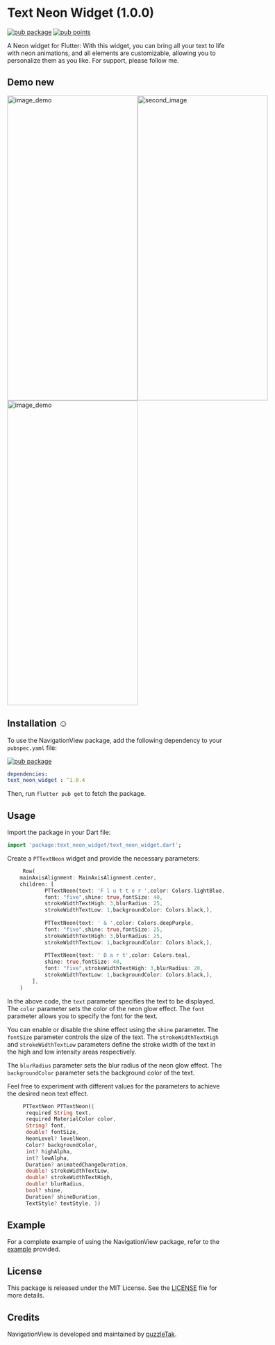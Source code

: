 # Text Neon Widget (1.0.0)

[![pub package](https://img.shields.io/pub/v/text_neon_widget.svg)](https://pub.dev/packages/text_neon_widget)
[![pub points](https://img.shields.io/pub/points/text_neon_widget?color=2E8B57&label=pub%20points)](https://pub.dev/packages/text_neon_widget/score)




A Neon widget for Flutter: With this widget,
you can bring all your text to life with neon animations, and all elements are customizable,
allowing you to personalize them as you like.
For support, please follow me.

## Demo new

<div style="display: flex; flex-direction: row;">
  <img src="https://github.com/PuzzleTakX/text_neon_widget/blob/master/demo/1.jpg?raw=true" alt="image_demo" width="300" height="700">

  <img src="https://github.com/PuzzleTakX/text_neon_widget/blob/master/demo/2.jpg?raw=true" alt="second_image" width="300" height="700">
</div>


<img src="https://github.com/PuzzleTakX/text_neon_widget/blob/master/demo/4.gif?raw=true" alt="image_demo" width="300" height="700">

## Installation ☺

To use the NavigationView package, add the following dependency to your `pubspec.yaml`
file:

[![pub package](https://img.shields.io/pub/v/text_neon_widget.svg)](https://pub.dev/packages/text_neon_widget)
```yaml
dependencies:
text_neon_widget : ^1.0.4
```
Then, run `flutter pub get` to fetch the package.

## Usage

Import the package in your Dart file:

```dart
import 'package:text_neon_widget/text_neon_widget.dart';
```

Create a `PTTextNeon` widget and provide the necessary parameters:

```dart
     Row(
    mainAxisAlignment: MainAxisAlignment.center,
    children: [
            PTTextNeon(text: 'F l u t t e r ',color: Colors.lightBlue,
            font: "five",shine: true,fontSize: 40,
            strokeWidthTextHigh: 3,blurRadius: 25,
            strokeWidthTextLow: 1,backgroundColor: Colors.black,),
            
            PTTextNeon(text: ' & ',color: Colors.deepPurple,
            font: "five",shine: true,fontSize: 25,
            strokeWidthTextHigh: 3,blurRadius: 25,
            strokeWidthTextLow: 1,backgroundColor: Colors.black,),
            
            PTTextNeon(text: ' D a r t',color: Colors.teal,
            shine: true,fontSize: 40,
            font: "five",strokeWidthTextHigh: 3,blurRadius: 20,
            strokeWidthTextLow: 1,backgroundColor: Colors.black,),
        ],
    )
```

In the above code, the `text` parameter specifies the text to be displayed. The `color` parameter sets the color of the neon glow effect. The `font` parameter allows you to specify the font for the text.

You can enable or disable the shine effect using the `shine` parameter. The `fontSize` parameter controls the size of the text. The `strokeWidthTextHigh` and `strokeWidthTextLow` parameters define the stroke width of the text in the high and low intensity areas respectively.

The `blurRadius` parameter sets the blur radius of the neon glow effect. The `backgroundColor` parameter sets the background color of the text.

Feel free to experiment with different values for the parameters to achieve the desired neon text effect.

```dart
     PTTextNeon PTTextNeon({
      required String text,
      required MaterialColor color,
      String? font,
      double? fontSize,
      NeonLevel? levelNeon,
      Color? backgroundColor,
      int? highAlpha,
      int? lowAlpha,
      Duration? animatedChangeDuration,
      double? strokeWidthTextLow,
      double? strokeWidthTextHigh,
      double? blurRadius,
      bool? shine,
      Duration? shineDuration,
      TextStyle? textStyle, }) 
```

## Example

For a complete example of using the NavigationView package, refer to
the [example](https://github.com/PuzzleTakX/text_neon_widget/tree/master/example) provided.

## License

This package is released under the MIT License. See the [LICENSE](https://github.com/PuzzleTakX/text_neon_widget/blob/master/LICENSE)
file for more details.

## Credits

NavigationView is developed and maintained by [puzzleTak](https://github.com/PuzzleTakX).
